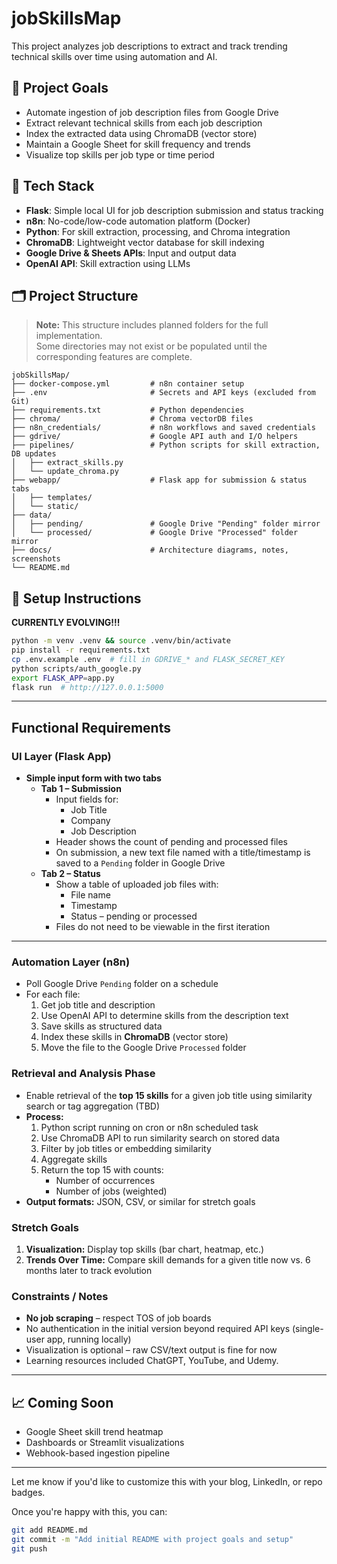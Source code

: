 # jobSkillsMap

This project analyzes job descriptions to extract and track trending technical skills over time using automation and AI.

## 🚀 Project Goals

- Automate ingestion of job description files from Google Drive
- Extract relevant technical skills from each job description
- Index the extracted data using ChromaDB (vector store)
- Maintain a Google Sheet for skill frequency and trends
- Visualize top skills per job type or time period

## 🧰 Tech Stack

- **Flask**: Simple local UI for job description submission and status tracking
- **n8n**: No-code/low-code automation platform (Docker)
- **Python**: For skill extraction, processing, and Chroma integration
- **ChromaDB**: Lightweight vector database for skill indexing
- **Google Drive & Sheets APIs**: Input and output data
- **OpenAI API**: Skill extraction using LLMs

## 🗂️ Project Structure

> **Note:** This structure includes planned folders for the full implementation.  
> Some directories may not exist or be populated until the corresponding features are complete.

```text
jobSkillsMap/
├── docker-compose.yml         # n8n container setup
├── .env                       # Secrets and API keys (excluded from Git)
├── requirements.txt           # Python dependencies
├── chroma/                    # Chroma vectorDB files
├── n8n_credentials/           # n8n workflows and saved credentials
├── gdrive/                    # Google API auth and I/O helpers
├── pipelines/                 # Python scripts for skill extraction, DB updates
│   ├── extract_skills.py
│   └── update_chroma.py
├── webapp/                    # Flask app for submission & status tabs
│   ├── templates/
│   └── static/
├── data/
│   ├── pending/               # Google Drive "Pending" folder mirror
│   └── processed/             # Google Drive "Processed" folder mirror
├── docs/                      # Architecture diagrams, notes, screenshots
└── README.md
```




## 🧪 Setup Instructions

**CURRENTLY EVOLVING!!!** 

```bash
python -m venv .venv && source .venv/bin/activate
pip install -r requirements.txt
cp .env.example .env  # fill in GDRIVE_* and FLASK_SECRET_KEY
python scripts/auth_google.py
export FLASK_APP=app.py
flask run  # http://127.0.0.1:5000
```

---

## Functional Requirements

### UI Layer (Flask App)
- **Simple input form with two tabs**
  - **Tab 1 – Submission**
    - Input fields for:
      - Job Title
      - Company
      - Job Description
    - Header shows the count of pending and processed files
    - On submission, a new text file named with a title/timestamp is saved to a `Pending` folder in Google Drive
  - **Tab 2 – Status**
    - Show a table of uploaded job files with:
      - File name
      - Timestamp
      - Status – pending or processed
    - Files do not need to be viewable in the first iteration

---

### Automation Layer (n8n)
- Poll Google Drive `Pending` folder on a schedule
- For each file:
  1. Get job title and description
  2. Use OpenAI API to determine skills from the description text
  3. Save skills as structured data
  4. Index these skills in **ChromaDB** (vector store)
  5. Move the file to the Google Drive `Processed` folder


### Retrieval and Analysis Phase
- Enable retrieval of the **top 15 skills** for a given job title using similarity search or tag aggregation (TBD)
- **Process:**
  1. Python script running on cron or n8n scheduled task
  2. Use ChromaDB API to run similarity search on stored data
  3. Filter by job titles or embedding similarity
  4. Aggregate skills
  5. Return the top 15 with counts:
     - Number of occurrences
     - Number of jobs (weighted)
- **Output formats:** JSON, CSV, or similar for stretch goals

### Stretch Goals
1. **Visualization:** Display top skills (bar chart, heatmap, etc.)
2. **Trends Over Time:** Compare skill demands for a given title now vs. 6 months later to track evolution

### Constraints / Notes
- **No job scraping** – respect TOS of job boards
- No authentication in the initial version beyond required API keys (single-user app, running locally)
- Visualization is optional – raw CSV/text output is fine for now
- Learning resources included ChatGPT, YouTube, and Udemy.


---

## 📈 Coming Soon

- Google Sheet skill trend heatmap
- Dashboards or Streamlit visualizations
- Webhook-based ingestion pipeline

---

Let me know if you'd like to customize this with your blog, LinkedIn, or repo badges.

Once you're happy with this, you can:

```sh
git add README.md
git commit -m "Add initial README with project goals and setup"
git push
